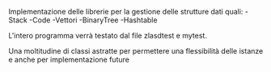 Implementazione delle librerie per la gestione delle strutture dati quali:
-Stack
-Code
-Vettori
-BinaryTree
-Hashtable

L'intero programma verrà testato dal file zlasdtest e mytest.

Una moltitudine di classi astratte per permettere una flessibilità delle istanze e anche per implementazione future
